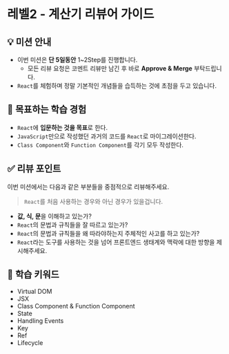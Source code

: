 # 레벨2 - 계산기 리뷰어 가이드

## 💡 미션 안내

- 이번 미션은 **단 5일동안** 1~2Step를 진행합니다.
  - 모든 리뷰 요청은 코멘트 리뷰만 남긴 후 바로 **Approve & Merge** 부탁드립니다.
- `React`를 체험하며 정말 기본적인 개념들을 습득하는 것에 초점을 두고 있습니다.

## 📍 목표하는 학습 경험

- `React`에 **입문하는 것을 목표**로 한다.
- `JavaScript`만으로 작성했던 과거의 코드를 `React`로 마이그레이션한다.
- `Class Component`와 `Function Component`를 각기 모두 작성한다.

## ✅ 리뷰 포인트

이번 미션에서는 다음과 같은 부분들을 중점적으로 리뷰해주세요.

> `React`를 처음 사용하는 경우와 아닌 경우가 있을겁니다.

- **값, 식, 문**을 이해하고 있는가?
- `React`의 문법과 규칙들을 잘 따르고 있는가?
- `React`의 문법과 규칙들을 왜 따라야하는지 주체적인 사고를 하고 있는가?
- `React`라는 도구를 사용하는 것을 넘어 프론트엔드 생태계와 맥락에 대한 방향을 제시해주세요.

## 🔑 학습 키워드

- Virtual DOM
- JSX
- Class Component & Function Component
- State
- Handling Events
- Key
- Ref
- Lifecycle
